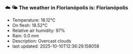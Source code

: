 ### ☁️ 🌤️  The weather in Florianópolis is: Florianópolis

- Temperature: 18.12°C
- On flesh: 18.52°C
- Relative air humidity: 97%
- Rain: 0.0 mm
- Description: Overcast clouds
- last updated: 2025-10-10T12:36:29.158058
